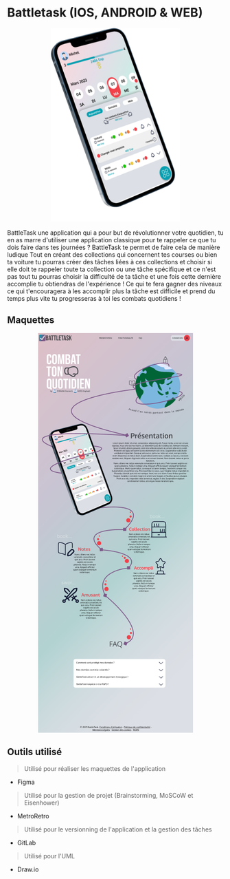 
# Battletask (IOS, ANDROID & WEB)

  

<div  align="center">

<img src="./readmeImg/image.png" height="450" width="300"/>

</div>

  
  
  

BattleTask une application qui a pour but de révolutionner votre quotidien, tu en as marre d'utiliser une application classique pour te rappeler ce que tu dois faire dans tes journées ? BattleTask te permet de faire cela de manière ludique Tout en créant des collections qui concernent tes courses ou bien ta voiture tu pourras créer des tâches liées à ces collections et choisir si elle doit te rappeler toute ta collection ou une tâche spécifique et ce n'est pas tout tu pourras choisir la difficulté de ta tâche et une fois cette dernière accomplie tu obtiendras de l'expérience ! Ce qui te fera gagner des niveaux ce qui t'encouragera à les accomplir plus la tâche est difficile et prend du temps plus vite tu progresseras à toi les combats quotidiens !

  

## Maquettes

  

<div  align="center">

![maquette.png](./readmeImg/maquette.png)

</div>

  

## Outils utilisé

  
> Utilisé pour réaliser les maquettes de l'application
- Figma 
> Utilisé pour la gestion de projet (Brainstorming, MoSCoW et Eisenhower)
- MetroRetro
> Utilisé pour le versionning de l'application et la gestion des tâches
- GitLab
> Utilisé pour l'UML
- Draw.io



